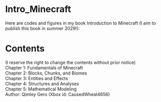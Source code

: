 # Intro_Minecraft
Here are codes and figures in my book Introduction to Minecraft (I aim to publish this book in summer 2029!):

<h1>Contents</h1> (I reserve the right to change the contents without prior notice)
<br>Chapter 1: Fundamentals of Minecraft
<br>Chapter 2: Blocks, Chunks, and Biomes
<br>Chapter 3: Entities and Effects
<br>Chapter 4: Structures and Analyses
<br>Chapter 5: Mathematical Modeling
<br>
Author: Qimley Gero (Xbox id: CausedWheat4656)
